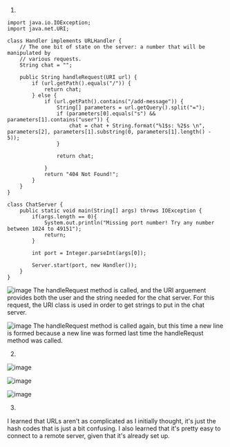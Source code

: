 1.
```
import java.io.IOException;
import java.net.URI;

class Handler implements URLHandler {
    // The one bit of state on the server: a number that will be manipulated by
    // various requests.
    String chat = "";

    public String handleRequest(URI url) {
        if (url.getPath().equals("/")) {
            return chat;
        } else {
            if (url.getPath().contains("/add-message")) {
                String[] parameters = url.getQuery().split("=");
                if (parameters[0].equals("s") && parameters[1].contains("user")) {
                    chat = chat + String.format("%1$s: %2$s \n", parameters[2], parameters[1].substring(0, parameters[1].length() - 5));
                }

                return chat;

            }
            return "404 Not Found!";
        }
    }
}

class ChatServer {
    public static void main(String[] args) throws IOException {
        if(args.length == 0){
            System.out.println("Missing port number! Try any number between 1024 to 49151");
            return;
        }

        int port = Integer.parseInt(args[0]);

        Server.start(port, new Handler());
    }
}

```
![image](https://github.com/TeddyNguyen150/CSE15LLab2V2/assets/156158048/51142424-01ed-47b9-a524-a29d665b5634)
The handleRequest method is called, and the URI arguement provides both the user and the string needed for the chat server. 
For this request, the URI class is used in order to get strings to put in the chat server.

![image](https://github.com/TeddyNguyen150/CSE15LLab2V2/assets/156158048/54b16858-0972-4177-91d1-96a6eb60a36a)
The handleRequest method is called again, but this time a new line is formed because a new line was formed last time the handleRequst method was called.

2.
![image](https://github.com/TeddyNguyen150/CSE15LLab2V2/assets/156158048/b614a469-fd51-4811-a02a-884015f00865)

![image](https://github.com/TeddyNguyen150/CSE15LLab2V2/assets/156158048/cb44172f-4f93-4dc4-be29-28ca9e283204)

![image](https://github.com/TeddyNguyen150/CSE15LLab2V2/assets/156158048/050fd4d5-78ea-4b91-95e2-2948e938c5e0)


3.
I learned that URLs aren't as complicated as I initially thought, it's just the hash codes that is just a bit confusing.
I also learned that it's pretty easy to connect to a remote server, given that it's already set up.
